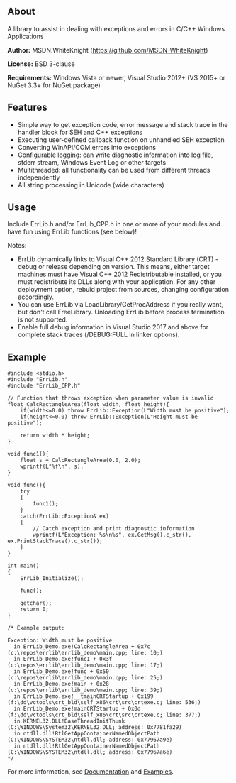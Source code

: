 ## About

A library to assist in dealing with exceptions and errors in C/C++ Windows Applications

**Author:** MSDN.WhiteKnight (https://github.com/MSDN-WhiteKnight)

**License:** BSD 3-clause

**Requirements:** Windows Vista or newer, Visual Studio 2012+ (VS 2015+ or NuGet 3.3+ for NuGet package)

## Features

- Simple way to get exception code, error message and stack trace in the handler block for SEH and C++ exceptions
- Executing user-defined callback function on unhandled SEH exception
- Converting WinAPI/COM errors into exceptions
- Configurable logging: can write diagnostic information into log file, stderr stream, Windows Event Log or other targets
- Multithreaded: all functionality can be used from different threads independently
- All string processing in Unicode (wide characters)

## Usage

Include ErrLib.h and/or ErrLib_CPP.h in one or more of your modules and have fun using ErrLib functions (see below)!

Notes:

- ErrLib dynamically links to Visual C++ 2012 Standard Library (CRT) - debug or release depending on version. This means, either target machines must have Visual C++ 2012 Redistributable installed, or you must redistribute its DLLs along with your application. For any other deployment option, rebuid project from sources, changing configuration accordingly.
- You can use ErrLib via LoadLibrary/GetProcAddress if you really want, but don't call FreeLibrary. Unloading ErrLib before process termination is not supported.
- Enable full debug information in Visual Studio 2017 and above for complete stack traces (/DEBUG:FULL in linker options).

## Example

```
#include <stdio.h>
#include "ErrLib.h"
#include "ErrLib_CPP.h"

// Function that throws exception when parameter value is invalid
float CalcRectangleArea(float width, float height){
    if(width<=0.0) throw ErrLib::Exception(L"Width must be positive");
    if(height<=0.0) throw ErrLib::Exception(L"Height must be positive");

    return width * height;
}

void func1(){
    float s = CalcRectangleArea(0.0, 2.0);
    wprintf(L"%f\n", s);
}

void func(){
    try
    {
        func1();
    }
    catch(ErrLib::Exception& ex)
    {
        // Catch exception and print diagnostic information
        wprintf(L"Exception: %s\n%s", ex.GetMsg().c_str(), ex.PrintStackTrace().c_str());
    }
}

int main()
{
    ErrLib_Initialize();

    func();

    getchar();
    return 0;
}

/* Example output:

Exception: Width must be positive
  in ErrLib_Demo.exe!CalcRectangleArea + 0x7c (c:\repos\errlib\errlib_demo\main.cpp; line: 10;)
  in ErrLib_Demo.exe!func1 + 0x3f (c:\repos\errlib\errlib_demo\main.cpp; line: 17;)
  in ErrLib_Demo.exe!func + 0x50 (c:\repos\errlib\errlib_demo\main.cpp; line: 25;)
  in ErrLib_Demo.exe!main + 0x28 (c:\repos\errlib\errlib_demo\main.cpp; line: 39;)
  in ErrLib_Demo.exe!__tmainCRTStartup + 0x199 (f:\dd\vctools\crt_bld\self_x86\crt\src\crtexe.c; line: 536;)
  in ErrLib_Demo.exe!mainCRTStartup + 0x0d (f:\dd\vctools\crt_bld\self_x86\crt\src\crtexe.c; line: 377;)
  in KERNEL32.DLL!BaseThreadInitThunk (C:\WINDOWS\System32\KERNEL32.DLL; address: 0x7781fa29)
  in ntdll.dll!RtlGetAppContainerNamedObjectPath (C:\WINDOWS\SYSTEM32\ntdll.dll; address: 0x77967a9e)
  in ntdll.dll!RtlGetAppContainerNamedObjectPath (C:\WINDOWS\SYSTEM32\ntdll.dll; address: 0x77967a6e)
*/
```

For more information, see [Documentation](https://github.com/MSDN-WhiteKnight/ErrLib/blob/master/README.md) and [Examples](https://github.com/MSDN-WhiteKnight/ErrLib/tree/master/Examples).
